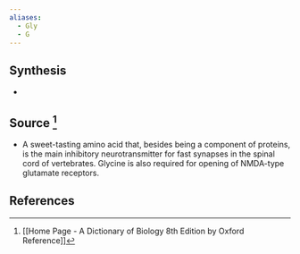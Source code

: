 ```yaml
---
aliases:
  - Gly
  - G
---
```

## Synthesis
- 
## Source [^1]
- A sweet-tasting amino acid that, besides being a component of proteins, is the main inhibitory neurotransmitter for fast synapses in the spinal cord of vertebrates. Glycine is also required for opening of NMDA-type glutamate receptors.
## References

[^1]: [[Home Page - A Dictionary of Biology 8th Edition by Oxford Reference]]